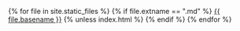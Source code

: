 {% for file in site.static_files %}
{% if file.extname == ".md" %}
[{{ file.basename }}]({{site.baseurl}}/{{file.basename}}.html)
{% unless index.html %}
{% endif %}
{% endfor %}
